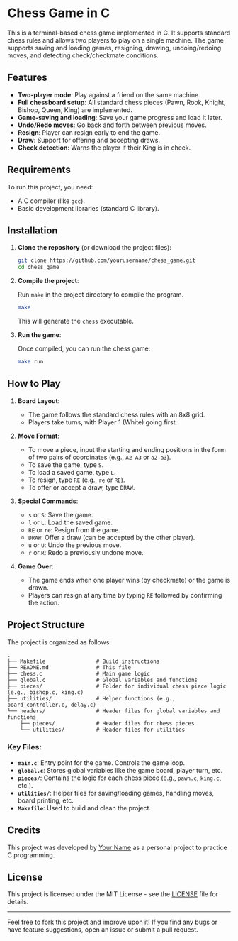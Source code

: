 
# Chess Game in C

This is a terminal-based chess game implemented in C. It supports standard chess rules and allows two players to play on a single machine. The game supports saving and loading games, resigning, drawing, undoing/redoing moves, and detecting check/checkmate conditions.

## Features
- **Two-player mode**: Play against a friend on the same machine.
- **Full chessboard setup**: All standard chess pieces (Pawn, Rook, Knight, Bishop, Queen, King) are implemented.
- **Game-saving and loading**: Save your game progress and load it later.
- **Undo/Redo moves**: Go back and forth between previous moves.
- **Resign**: Player can resign early to end the game.
- **Draw**: Support for offering and accepting draws.
- **Check detection**: Warns the player if their King is in check.

## Requirements

To run this project, you need:
- A C compiler (like `gcc`).
- Basic development libraries (standard C library).

## Installation

1. **Clone the repository** (or download the project files):

   ```bash
   git clone https://github.com/yourusername/chess_game.git
   cd chess_game
   ```

2. **Compile the project**:

   Run `make` in the project directory to compile the program.

   ```bash
   make
   ```

   This will generate the `chess` executable.

3. **Run the game**:

   Once compiled, you can run the chess game:

   ```bash
   make run
   ```

## How to Play

1. **Board Layout**:
   - The game follows the standard chess rules with an 8x8 grid.
   - Players take turns, with Player 1 (White) going first.

2. **Move Format**:
   - To move a piece, input the starting and ending positions in the form of two pairs of coordinates (e.g., `A2 A3` or `a2 a3`).
   - To save the game, type `S`.
   - To load a saved game, type `L`.
   - To resign, type `RE` (e.g., `re` or `RE`).
   - To offer or accept a draw, type `DRAW`.

3. **Special Commands**:
   - `s` or `S`: Save the game.
   - `l` or `L`: Load the saved game.
   - `RE` or `re`: Resign from the game.
   - `DRAW`: Offer a draw (can be accepted by the other player).
   - `u` or `U`: Undo the previous move.
   - `r` or `R`: Redo a previously undone move.

4. **Game Over**:
   - The game ends when one player wins (by checkmate) or the game is drawn.
   - Players can resign at any time by typing `RE` followed by confirming the action.

## Project Structure

The project is organized as follows:

```
.
├── Makefile                # Build instructions
├── README.md               # This file
├── chess.c                 # Main game logic
├── global.c                # Global variables and functions
├── pieces/                 # Folder for individual chess piece logic (e.g., bishop.c, king.c)
├── utilities/              # Helper functions (e.g., board_controller.c, delay.c)
└── headers/                # Header files for global variables and functions
    ├── pieces/             # Header files for chess pieces
    └── utilities/          # Header files for utilities
```

### Key Files:
- **`main.c`**: Entry point for the game. Controls the game loop.
- **`global.c`**: Stores global variables like the game board, player turn, etc.
- **`pieces/`**: Contains the logic for each chess piece (e.g., `pawn.c`, `king.c`, etc.).
- **`utilities/`**: Helper files for saving/loading games, handling moves, board printing, etc.
- **`Makefile`**: Used to build and clean the project.

## Credits

This project was developed by [Your Name](https://github.com/yourusername) as a personal project to practice C programming.

## License

This project is licensed under the MIT License - see the [LICENSE](LICENSE) file for details.

---

Feel free to fork this project and improve upon it! If you find any bugs or have feature suggestions, open an issue or submit a pull request.
